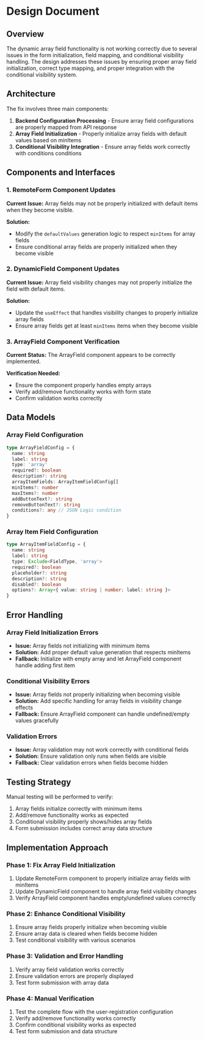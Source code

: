 # Design Document

## Overview

The dynamic array field functionality is not working correctly due to several issues in the form initialization, field mapping, and conditional visibility handling. The design addresses these issues by ensuring proper array field initialization, correct type mapping, and proper integration with the conditional visibility system.

## Architecture

The fix involves three main components:

1. **Backend Configuration Processing** - Ensure array field configurations are properly mapped from API response
2. **Array Field Initialization** - Properly initialize array fields with default values based on minItems
3. **Conditional Visibility Integration** - Ensure array fields work correctly with conditions conditions

## Components and Interfaces

### 1. RemoteForm Component Updates

**Current Issue:** Array fields may not be properly initialized with default items when they become visible.

**Solution:** 
- Modify the `defaultValues` generation logic to respect `minItems` for array fields
- Ensure conditional array fields are properly initialized when they become visible

### 2. DynamicField Component Updates

**Current Issue:** Array field visibility changes may not properly initialize the field with default items.

**Solution:**
- Update the `useEffect` that handles visibility changes to properly initialize array fields
- Ensure array fields get at least `minItems` items when they become visible

### 3. ArrayField Component Verification

**Current Status:** The ArrayField component appears to be correctly implemented.

**Verification Needed:**
- Ensure the component properly handles empty arrays
- Verify add/remove functionality works with form state
- Confirm validation works correctly

## Data Models

### Array Field Configuration
```typescript
type ArrayFieldConfig = {
  name: string
  label: string
  type: 'array'
  required?: boolean
  description?: string
  arrayItemFields: ArrayItemFieldConfig[]
  minItems?: number
  maxItems?: number
  addButtonText?: string
  removeButtonText?: string
  conditions?: any // JSON Logic condition
}
```

### Array Item Field Configuration
```typescript
type ArrayItemFieldConfig = {
  name: string
  label: string
  type: Exclude<FieldType, 'array'>
  required?: boolean
  placeholder?: string
  description?: string
  disabled?: boolean
  options?: Array<{ value: string | number; label: string }>
}
```

## Error Handling

### Array Field Initialization Errors
- **Issue:** Array fields not initializing with minimum items
- **Solution:** Add proper default value generation that respects minItems
- **Fallback:** Initialize with empty array and let ArrayField component handle adding first item

### Conditional Visibility Errors
- **Issue:** Array fields not properly initializing when becoming visible
- **Solution:** Add specific handling for array fields in visibility change effects
- **Fallback:** Ensure ArrayField component can handle undefined/empty values gracefully

### Validation Errors
- **Issue:** Array validation may not work correctly with conditional fields
- **Solution:** Ensure validation only runs when fields are visible
- **Fallback:** Clear validation errors when fields become hidden

## Testing Strategy

Manual testing will be performed to verify:
1. Array fields initialize correctly with minimum items
2. Add/remove functionality works as expected
3. Conditional visibility properly shows/hides array fields
4. Form submission includes correct array data structure

## Implementation Approach

### Phase 1: Fix Array Field Initialization
1. Update RemoteForm component to properly initialize array fields with minItems
2. Update DynamicField component to handle array field visibility changes
3. Verify ArrayField component handles empty/undefined values correctly

### Phase 2: Enhance Conditional Visibility
1. Ensure array fields properly initialize when becoming visible
2. Ensure array data is cleared when fields become hidden
3. Test conditional visibility with various scenarios

### Phase 3: Validation and Error Handling
1. Verify array field validation works correctly
2. Ensure validation errors are properly displayed
3. Test form submission with array data

### Phase 4: Manual Verification
1. Test the complete flow with the user-registration configuration
2. Verify add/remove functionality works correctly
3. Confirm conditional visibility works as expected
4. Test form submission and data structure